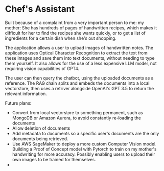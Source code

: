 # Chef's Assistant

Built because of a complaint from a very important person to me: my mother: She has hundreds of pages of handwritten recipes, which makes it difficult for her to find the recipes she wants quickly, or to get a list of ingredients for a certain dish when she's out shopping.

The application allows a user to upload images of handwritten notes. The application uses Optical Character Recognition to extract the text from these images and save them into text documents, without needing to type them yourself. It also allows for the use of a less expensive LLM model, not requiring vision capabilities of GPT4.

The user can then query the chatbot, using the uploaded documents as a reference. The RAG chain splits and embeds the documents into a local vectorstore, then uses a retriver alongside OpenAI's GPT 3.5 to return the relevant information.

Future plans:
- Convert from local vectorstore to something permanent, such as MongoDB or Amazon Aurora, to avoid constantly re-loading the documents
- Allow deletion of documents
- Add metadata to documents so a specific user's documents are the only documents being retrieved. 
- Use AWS SageMaker to deploy a more custom Computer Vision model. Building a Proof of Concept model with Pytorch to train on my mother's handwriting for more accuracy. Possibly enabling users to upload their own images to be trained for themselves.
- 
